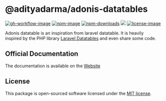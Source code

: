 # @adityadarma/adonis-datatables

[![gh-workflow-image]][gh-workflow-url] [![npm-image]][npm-url] [![npm-downloads]][npm-downloads] ![][typescript-image] [![license-image]][license-url]

Adonis datatable is an inspiration from laravel datatable. It is heavily inspired by the PHP library [Laravel Datatables](https://yajrabox.com/docs/laravel-datatables) and even share some code.

## Official Documentation

The documentation is available on the [Website](https://adityadarma.github.io/adonis-datatables-docs)

## License

This package is open-sourced software licensed under the [MIT license](LICENSE.md).

[gh-workflow-image]: https://img.shields.io/github/actions/workflow/status/adityadarma/adonis-datatables/release.yml?style=for-the-badge
[gh-workflow-url]: https://github.com/adityadarma/adonis-datatables/actions/workflows/release.yml 'Github action'
[npm-image]: https://img.shields.io/npm/v/@adityadarma/adonis-datatables/latest.svg?style=for-the-badge&logo=npm
[npm-url]: https://www.npmjs.com/package/@adityadarma/adonis-datatables/v/latest 'npm'
[typescript-image]: https://img.shields.io/badge/Typescript-294E80.svg?style=for-the-badge&logo=typescript
[license-url]: LICENSE.md
[license-image]: https://img.shields.io/github/license/adityadarma/adonis-datatables?style=for-the-badge
[npm-downloads]: https://img.shields.io/npm/dm/@adityadarma/adonis-datatables.svg?style=for-the-badge
[count-downloads]: https://npmcharts.com/compare/@adityadarma/adonis-datatables?minimal=true
